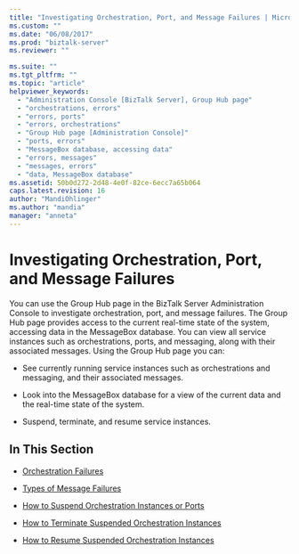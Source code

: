 ```yaml
---
title: "Investigating Orchestration, Port, and Message Failures | Microsoft Docs"
ms.custom: ""
ms.date: "06/08/2017"
ms.prod: "biztalk-server"
ms.reviewer: ""

ms.suite: ""
ms.tgt_pltfrm: ""
ms.topic: "article"
helpviewer_keywords: 
  - "Administration Console [BizTalk Server], Group Hub page"
  - "orchestrations, errors"
  - "errors, ports"
  - "errors, orchestrations"
  - "Group Hub page [Administration Console]"
  - "ports, errors"
  - "MessageBox database, accessing data"
  - "errors, messages"
  - "messages, errors"
  - "data, MessageBox database"
ms.assetid: 50b0d272-2d48-4e0f-82ce-6ecc7a65b064
caps.latest.revision: 16
author: "MandiOhlinger"
ms.author: "mandia"
manager: "anneta"
---
```

# Investigating Orchestration, Port, and Message Failures
You can use the Group Hub page in the BizTalk Server Administration Console to investigate orchestration, port, and message failures. The Group Hub page provides access to the current real-time state of the system, accessing data in the MessageBox database. You can view all service instances such as orchestrations, ports, and messaging, along with their associated messages. Using the Group Hub page you can:  
  
-   See currently running service instances such as orchestrations and messaging, and their associated messages.  
  
-   Look into the MessageBox database for a view of the current data and the real-time state of the system.  
  
-   Suspend, terminate, and resume service instances.  
  
## In This Section  
  
-   [Orchestration Failures](../core/orchestration-failures.md)  
  
-   [Types of Message Failures](../core/types-of-message-failures.md)  
  
-   [How to Suspend Orchestration Instances or Ports](../core/how-to-suspend-orchestration-instances-or-ports.md)  
  
-   [How to Terminate Suspended Orchestration Instances](../core/how-to-terminate-suspended-orchestration-instances.md)  
  
-   [How to Resume Suspended Orchestration Instances](../core/how-to-resume-suspended-orchestration-instances.md)